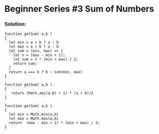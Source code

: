 # Beginner Series #3 Sum of Numbers

### Solution:

```
function getSum( a,b )
{
  let min = a < b ? a : b
  let max = a > b ? a : b
  let sum = (min, max) => {
    let n = (max - min + 1);
    let sum = n * (min + max) / 2; 
    return sum;
  }
  return a === b ? b : sum(min, max)
}
```

```
function getSum( a,b )
{
   return (Math.abs(a-b) + 1) * (a + b)/2
}
```

```
function getSum( a,b )
{
  let min = Math.min(a,b)
  let max = Math.max(a,b)
  return  (max - min + 1) * (min + max) / 2; 
}
```